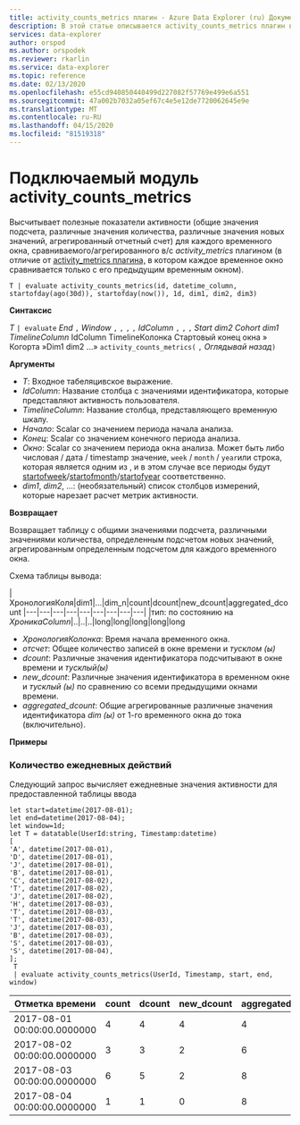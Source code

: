 ```yaml
---
title: activity_counts_metrics плагин - Azure Data Explorer (ru) Документы Майкрософт
description: В этой статье описывается activity_counts_metrics плагин в Azure Data Explorer.
services: data-explorer
author: orspod
ms.author: orspodek
ms.reviewer: rkarlin
ms.service: data-explorer
ms.topic: reference
ms.date: 02/13/2020
ms.openlocfilehash: e55cd940850440499d227082f57769e499e6a551
ms.sourcegitcommit: 47a002b7032a05ef67c4e5e12de7720062645e9e
ms.translationtype: MT
ms.contentlocale: ru-RU
ms.lasthandoff: 04/15/2020
ms.locfileid: "81519318"
---
```

# <a name="activity_counts_metrics-plugin"></a>Подключаемый модуль activity_counts_metrics

Высчитывает полезные показатели активности (общие значения подсчета, различные значения количества, различные значения новых значений, агрегированный отчетный счет) для каждого временного окна, сравниваемого/агрегированного в/с *activity_metrics* плагином (в отличие от [activity_metrics плагина,](activity-metrics-plugin.md) в котором каждое временное окно сравнивается только с его предыдущим временным окном).

```kusto
T | evaluate activity_counts_metrics(id, datetime_column, startofday(ago(30d)), startofday(now()), 1d, dim1, dim2, dim3)
```

**Синтаксис**

*T* `| evaluate` *End* `,` *Window* `,` `,` `,` `,` *IdColumn* `,` `,` `,` *Start* *dim2* *Cohort* *dim1* *TimelineColumn* IdColumn TimelineКолонка Стартовый конец окна » Когорта »Dim1 dim2 ...» `activity_counts_metrics(` `,` *Оглядывай назад*`)`

**Аргументы**

* *T*: Входное табеляцивское выражение.
* *IdColumn*: Название столбца с значениями идентификатора, которые представляют активность пользователя. 
* *TimelineColumn*: Название столбца, представляющего временную шкалу.
* *Начало*: Scalar со значением периода начала анализа.
* *Конец*: Scalar со значением конечного периода анализа.
* *Окно*: Scalar со значением периода окна анализа. Может быть либо числовая / дата / timestamp значение, `week` / `month` / `year`или строка, которая является одним из , и в этом случае все периоды будут [startofweek](startofweekfunction.md)/[startofmonth](startofmonthfunction.md)/[startofyear](startofyearfunction.md) соответственно. 
* *dim1*, *dim2*, ...: (необязательный) список столбцов измерений, которые нарезает расчет метрик активности.

**Возвращает**

Возвращает таблицу с общими значениями подсчета, различными значениями количества, определенным подсчетом новых значений, агрегированным определенным подсчетом для каждого временного окна.

Схема таблицы вывода:

|ХронологияКоля|dim1|...|dim_n|count|dcount|new_dcount|aggregated_dcount
|---|---|---|---|---|---|---|---|---|
|тип: по состоянию на *ХроникаColumn*|..|..|..|long|long|long|long|long


* *ХронологияКолонка*: Время начала временного окна.
* *отсчет*: Общее количество записей в окне времени и *тусклом (ы)*
* *dcount*: Различные значения идентификатора подсчитывают в окне времени и *тусклый(ы)*
* *new_dcount*: Различные значения идентификатора в временном окне и *тусклый (ы)* по сравнению со всеми предыдущими окнами времени. 
* *aggregated_dcount*: Общие агрегированные различные значения идентификатора *dim (ы)* от 1-го временного окна до тока (включительно).

**Примеры**

### <a name="daily-activity-counts"></a>Количество ежедневных действий 

Следующий запрос вычисляет ежедневные значения активности для предоставленной таблицы ввода

```kusto
let start=datetime(2017-08-01);
let end=datetime(2017-08-04);
let window=1d;
let T = datatable(UserId:string, Timestamp:datetime)
[
'A', datetime(2017-08-01),
'D', datetime(2017-08-01), 
'J', datetime(2017-08-01),
'B', datetime(2017-08-01),
'C', datetime(2017-08-02),  
'T', datetime(2017-08-02),
'J', datetime(2017-08-02),
'H', datetime(2017-08-03),
'T', datetime(2017-08-03),
'T', datetime(2017-08-03),
'J', datetime(2017-08-03),
'B', datetime(2017-08-03),
'S', datetime(2017-08-03),
'S', datetime(2017-08-04),
];
 T 
 | evaluate activity_counts_metrics(UserId, Timestamp, start, end, window)
```

|Отметка времени|count|dcount|new_dcount|aggregated_dcount|
|---|---|---|---|---|
|2017-08-01 00:00:00.0000000|4|4|4|4|
|2017-08-02 00:00:00.0000000|3|3|2|6|
|2017-08-03 00:00:00.0000000|6|5|2|8|
|2017-08-04 00:00:00.0000000|1|1|0|8|



